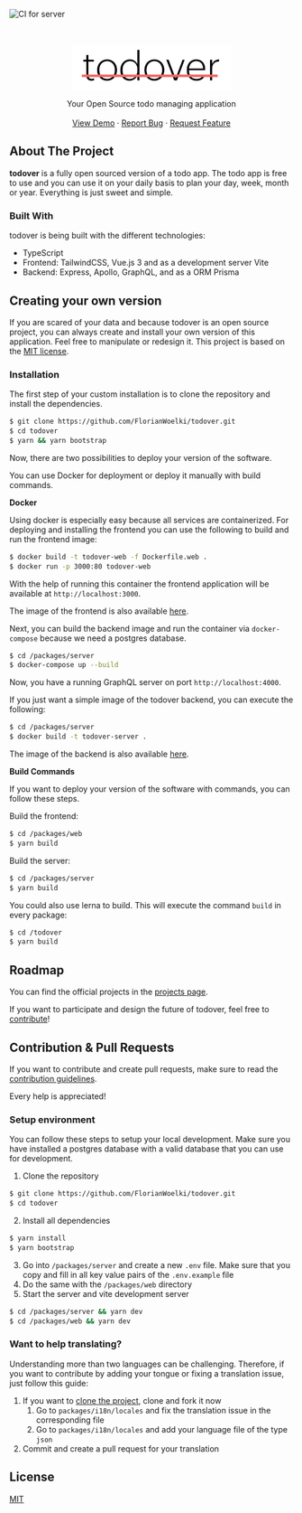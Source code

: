 ![CI for server](https://github.com/florianwoelki/todover/actions/workflows/server.yml/badge.svg)

<br />
<p align="center">
  <a href="">
    <img src="assets/logo.png" alt="Logo" height="80">
  </a>

  <p align="center">
    Your Open Source todo managing application
    <br />
    <br />
    <a href="https://www.todover.com/">View Demo</a>
    ·
    <a href="https://github.com/FlorianWoelki/todover/issues/new?assignees=&labels=bug&template=bug_report.md&title=">Report Bug</a>
    ·
    <a href="https://github.com/FlorianWoelki/todover/issues/new?assignees=&labels=enhancement%2C+idea&template=feature_request.md&title=">Request Feature</a>
  </p>
</p>

## About The Project

**todover** is a fully open sourced version of a todo app. The todo app is free to use and you can use it on your daily basis to plan your day, week, month or year. Everything is just sweet and simple.

### Built With

todover is being built with the different technologies:
* TypeScript
* Frontend: TailwindCSS, Vue.js 3 and as a development server Vite
* Backend: Express, Apollo, GraphQL, and as a ORM Prisma

## Creating your own version

If you are scared of your data and because todover is an open source project, you can always create and install your own version of this application. Feel free to manipulate or redesign it. This project is based on the [MIT license](https://mit-license.org/).

### Installation

The first step of your custom installation is to clone the repository and install the dependencies.
```sh
$ git clone https://github.com/FlorianWoelki/todover.git
$ cd todover
$ yarn && yarn bootstrap
```

Now, there are two possibilities to deploy your version of the software.

You can use Docker for deployment or deploy it manually with build commands.

**Docker**

Using docker is especially easy because all services are containerized. For deploying and installing the frontend you can use the following to build and run the frontend image:
```sh
$ docker build -t todover-web -f Dockerfile.web .
$ docker run -p 3000:80 todover-web
```

With the help of running this container the frontend application will be available at `http://localhost:3000`.

The image of the frontend is also available [here](https://hub.docker.com/repository/docker/florianwoelki/todover-web).

Next, you can build the backend image and run the container via `docker-compose` because we need a postgres database.
```sh
$ cd /packages/server
$ docker-compose up --build
```

Now, you have a running GraphQL server on port `http://localhost:4000`.

If you just want a simple image of the todover backend, you can execute the following:
```sh
$ cd /packages/server
$ docker build -t todover-server .
```

The image of the backend is also available [here](https://hub.docker.com/repository/docker/florianwoelki/todover-server).

**Build Commands**

If you want to deploy your version of the software with commands, you can follow these steps.

Build the frontend:
```sh
$ cd /packages/web
$ yarn build
```

Build the server:
```sh
$ cd /packages/server
$ yarn build
```

You could also use lerna to build. This will execute the command `build` in every package:
```sh
$ cd /todover
$ yarn build
```

## Roadmap

You can find the official projects in the [projects page](https://github.com/FlorianWoelki/todover/projects).

If you want to participate and design the future of todover, feel free to [contribute](https://github.com/FlorianWoelki/todover/blob/main/.github/CONTRIBUTING.md)!

## Contribution & Pull Requests

If you want to contribute and create pull requests, make sure to read the [contribution guidelines](https://github.com/FlorianWoelki/todover/blob/main/.github/CONTRIBUTING.md).

Every help is appreciated!

### Setup environment

You can follow these steps to setup your local development. Make sure you have installed a postgres database with a valid database that you can use for development.

1. Clone the repository
```sh
$ git clone https://github.com/FlorianWoelki/todover.git
$ cd todover
```
2. Install all dependencies
```sh
$ yarn install
$ yarn bootstrap
```
3. Go into `/packages/server` and create a new `.env` file. Make sure that you copy and fill in all key value pairs of the `.env.example` file
4. Do the same with the `/packages/web` directory
5. Start the server and vite development server
```sh
$ cd /packages/server && yarn dev
$ cd /packages/web && yarn dev
```

### Want to help translating?

Understanding more than two languages can be challenging. Therefore, if you want to contribute by adding your tongue or fixing a translation issue, just follow this guide:

1. If you want to [clone the project](https://github.com/FlorianWoelki/todover/blob/main/.github/CONTRIBUTING.md), clone and fork it now
    1. Go to `packages/i18n/locales` and fix the translation issue in the corresponding file 
    2. Go to `packages/i18n/locales` and add your language file of the type `json`
3. Commit and create a pull request for your translation

## License

[MIT](https://opensource.org/licenses/MIT)
